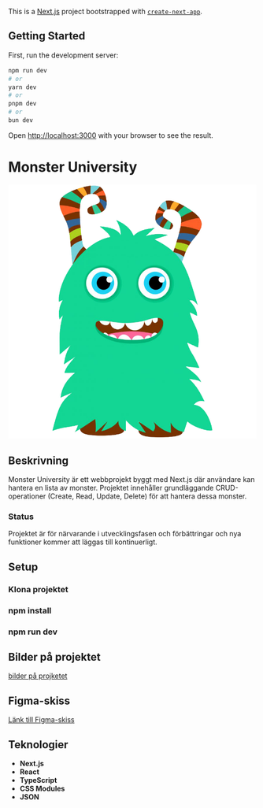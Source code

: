 This is a [Next.js](https://nextjs.org/) project bootstrapped with [`create-next-app`](https://github.com/vercel/next.js/tree/canary/packages/create-next-app).

## Getting Started

First, run the development server:

```bash
npm run dev
# or
yarn dev
# or
pnpm dev
# or
bun dev
```

Open [http://localhost:3000](http://localhost:3000) with your browser to see the result.

# Monster University

![Monster University](src/assets/Cute-Monster-PNG-Free-Image.png)

## Beskrivning
Monster University är ett webbprojekt byggt med Next.js där användare kan hantera en lista av monster. Projektet innehåller grundläggande CRUD-operationer (Create, Read, Update, Delete) för att hantera dessa monster.

### Status
Projektet är för närvarande i utvecklingsfasen och förbättringar och nya funktioner kommer att läggas till kontinuerligt.

## Setup

### Klona projektet
### npm install
### npm run dev

## Bilder på projektet
[bilder på projketet](/next/src/assets/Skärmbild%202024-04-24%20102424.png)

## Figma-skiss

[Länk till Figma-skiss](FIGMA_LÄNK)

## Teknologier
- **Next.js** 
- **React**
- **TypeScript**
- **CSS Modules**
- **JSON**

